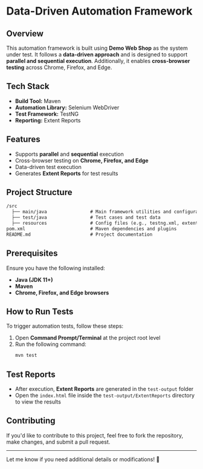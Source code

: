 # Data-Driven Automation Framework  

## Overview  
This automation framework is built using **Demo Web Shop** as the system under test. It follows a **data-driven approach** and is designed to support **parallel and sequential execution**. Additionally, it enables **cross-browser testing** across Chrome, Firefox, and Edge.  

## Tech Stack  
- **Build Tool:** Maven  
- **Automation Library:** Selenium WebDriver  
- **Test Framework:** TestNG  
- **Reporting:** Extent Reports  

## Features  
- Supports **parallel** and **sequential** execution  
- Cross-browser testing on **Chrome, Firefox, and Edge**  
- Data-driven test execution  
- Generates **Extent Reports** for test results  

## Project Structure  
```md
/src  
  ├── main/java                # Main framework utilities and configurations  
  ├── test/java                # Test cases and test data  
  ├── resources                # Config files (e.g., testng.xml, extent-config.xml)  
pom.xml                        # Maven dependencies and plugins  
README.md                      # Project documentation  
```

## Prerequisites  
Ensure you have the following installed:  
- **Java (JDK 11+)**  
- **Maven**  
- **Chrome, Firefox, and Edge browsers**  

## How to Run Tests  
To trigger automation tests, follow these steps:  

1. Open **Command Prompt/Terminal** at the project root level  
2. Run the following command:  
   ```sh
   mvn test
   ```  

## Test Reports  
- After execution, **Extent Reports** are generated in the `test-output` folder  
- Open the `index.html` file inside the `test-output/ExtentReports` directory to view the results  

## Contributing  
If you'd like to contribute to this project, feel free to fork the repository, make changes, and submit a pull request.  

---  
Let me know if you need additional details or modifications! 🚀

